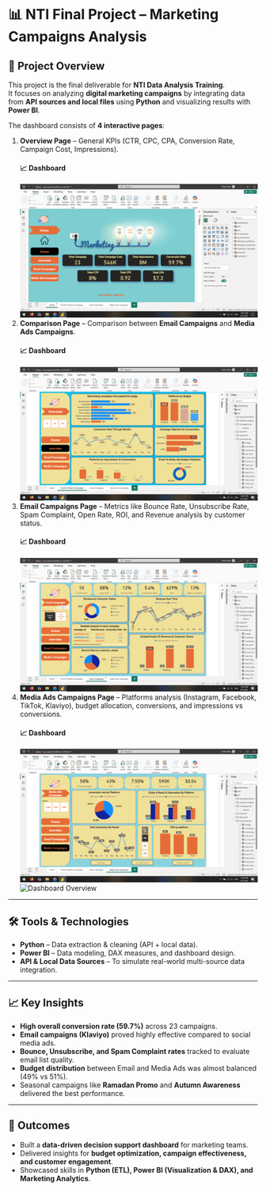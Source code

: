 # 📊 NTI Final Project – Marketing Campaigns Analysis

## 📌 Project Overview
This project is the final deliverable for **NTI Data Analysis Training**.  
It focuses on analyzing **digital marketing campaigns** by integrating data from **API sources and local files** using **Python** and visualizing results with **Power BI**.  

The dashboard consists of **4 interactive pages**:
1. **Overview Page** – General KPIs (CTR, CPC, CPA, Conversion Rate, Campaign Cost, Impressions).
   #### 📈 Dashboard
   ![Dashboard Overview](images/2025-08-07(16)-Copy.png) 
2. **Comparison Page** – Comparison between **Email Campaigns** and **Media Ads Campaigns**.
   #### 📈 Dashboard
   ![Dashboard Overview](images/2025-08-07(17)-Copy.png) 
3. **Email Campaigns Page** – Metrics like Bounce Rate, Unsubscribe Rate, Spam Complaint, Open Rate, ROI, and Revenue analysis by customer status.  
   #### 📈 Dashboard
   ![Dashboard Overview](images/2025-08-07(18)-Copy.png) 
4. **Media Ads Campaigns Page** – Platforms analysis (Instagram, Facebook, TikTok, Klaviyo), budget allocation, conversions, and impressions vs conversions.
   #### 📈 Dashboard
   ![Dashboard Overview](images/2025-08-07(19)-Copy.png)
   ![Dashboard Overview](2025-08-07(21).png)

---

## 🛠️ Tools & Technologies
- **Python** – Data extraction & cleaning (API + local data).  
- **Power BI** – Data modeling, DAX measures, and dashboard design.  
- **API & Local Data Sources** – To simulate real-world multi-source data integration.  

---

## 📈 Key Insights
- **High overall conversion rate (59.7%)** across 23 campaigns.  
- **Email campaigns (Klaviyo)** proved highly effective compared to social media ads.  
- **Bounce, Unsubscribe, and Spam Complaint rates** tracked to evaluate email list quality.  
- **Budget distribution** between Email and Media Ads was almost balanced (49% vs 51%).  
- Seasonal campaigns like **Ramadan Promo** and **Autumn Awareness** delivered the best performance.

---

## 🎯 Outcomes
- Built a **data-driven decision support dashboard** for marketing teams.  
- Delivered insights for **budget optimization, campaign effectiveness, and customer engagement**.  
- Showcased skills in **Python (ETL), Power BI (Visualization & DAX), and Marketing Analytics**.  
